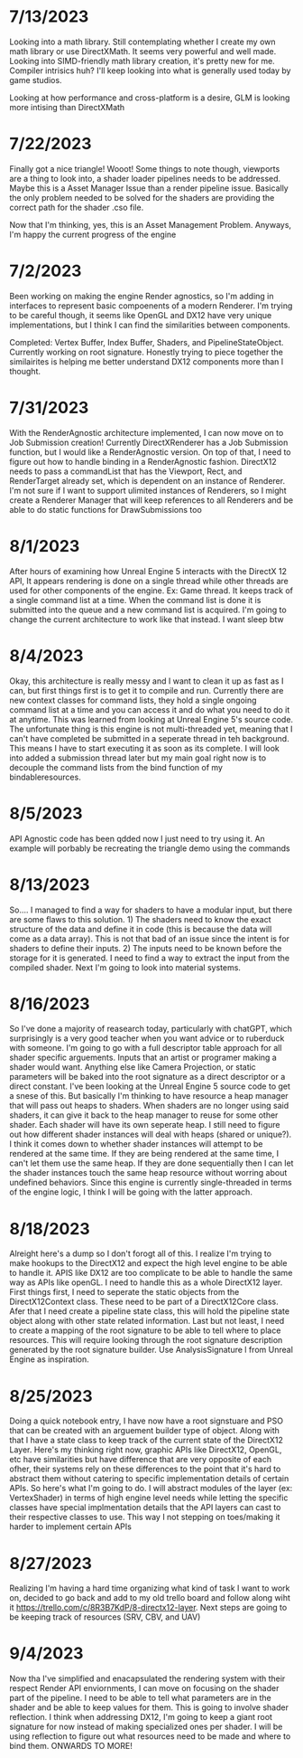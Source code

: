 # 7/13/2023
Looking into a math library. Still contemplating whether I create my own math library or use DirectXMath.
It seems very powerful and well made. Looking into SIMD-friendly math library creation, it's pretty new for me. Compiler intrisics huh?
I'll keep looking into what is generally used today by game studios.

Looking at how performance and cross-platform is a desire, GLM is looking more intising than DirectXMath

# 7/22/2023
Finally got a nice triangle! Wooot! Some things to note though, viewports are a thing to look into, a shader 
loader pipelines needs to be addressed. Maybe this is a Asset Manager Issue than a render pipeline issue. Basically the only problem
needed to be solved for the shaders are providing the correct path for the shader .cso file. 

Now that I'm thinking, yes, this is an Asset Management Problem. Anyways, I'm happy the current progress of the engine

# 7/2/2023
Been working on making the engine Render agnostics, so I'm adding in interfaces to represent basic compoenents of a modern Renderer.
I'm trying to be careful though, it seems like OpenGL and DX12 have very unique implementations, but I think I can find the similarities between components.

Completed: Vertex Buffer, Index Buffer, Shaders, and PipelineStateObject. Currently working on root signature. Honestly trying to piece together the similairites is 
helping me better understand DX12 components more than I thought.

# 7/31/2023
With the RenderAgnostic architecture implemented, I can now move on to Job Submission creation! Currently DirectXRenderer has a Job Submission function, but I would like a RenderAgnostic version.
On top of that, I need to figure out how to handle binding in a RenderAgnostic fashion. DirectX12 needs to pass a commandList that has the Viewport, Rect, and RenderTarget already set, which is 
dependent on an instance of Renderer. I'm not sure if I want to support ulimited instances of Renderers, so I might create a Renderer Manager that will keep references to all Renderers and be able to do static functions
for DrawSubmissions too

# 8/1/2023
After hours of examining how Unreal Engine 5 interacts with the DirectX 12 API, It appears rendering is done on a single thread while other threads are used for other components of the engine. Ex: Game thread. It 
keeps track of a single command list at a time. When the command list is done it is submitted into the queue and a new command list is acquired. I'm going to change the current architecture to work like that instead. I want sleep btw

# 8/4/2023
Okay, this architecture is really messy and I want to clean it up as fast as I can, but first things first is to get it to compile and run. Currently there are new context classes for command lists, they hold a single ongoing command list
at a time and you can access it and do what you need to do it at anytime. This was learned from looking at Unreal Engine 5's  source code. The unfortunate thing is this engine is not multi-threaded yet, meaning that I can't have completed
be submitted in a seperate thread in teh background. This means I have to start executing it as soon as its complete. I will look into added a submission thread later but my main goal right now is to decouple the command lists from the bind
function of my bindableresources.

# 8/5/2023
API Agnostic code has been qdded now I just need to try using it. An example will porbably be recreating the triangle demo using the commands

# 8/13/2023
So.... I managed to find a way for shaders to have a modular input, but there are some flaws to this solution. 1) The shaders need to know the exact structure of the data and define it in code (this is because the data will come as a data array). 
This is not that bad of an issue since the intent is for shaders to define their inputs. 2) The inputs need to be known before the storage for it is generated. I need to find a way to extract the input from the compiled shader. Next I'm going to look into 
material systems.

# 8/16/2023
So I've done a majority of reasearch today, particularly with chatGPT, which surprisingly is a very good teacher when you want advice or to ruberduck with someone. I'm going to go with a full descriptor table approach for all shader specific arguements. 
Inputs that an artist or programer making a shader would want. Anything else like Camera Projection, or static parameters will be baked into the root signature as a direct descriptor or a direct constant. I've been looking at the Unreal Engine 5 source code to get a snese of this.
But basically I'm thinking to have resource a heap manager that will pass out heaps to shaders. When shaders are no longer using said shaders, it can give it back to the heap manager to reuse for some other shader. Each shader will have its own seperate heap. I still need to figure out
how different shader instances will deal with heaps (shared or unique?). I think it comes down to whether shader instances will attempt to be rendered at the same time. If they are being rendered at the same time, I can't let them use the same heap. If they are done sequentially
then I can let the shader instances touch the same heap resource without worring about undefined behaviors. Since this engine is currently single-threaded in terms of the engine logic, I think I will be going with the latter approach.

# 8/18/2023
Alreight here's a dump so I don't forogt all of this. I realize I'm trying to make hookups to the DirectX12 and expect the high level engine to be able to handle it. APIS like DX12 are too complicate to be able to handle the same way as APIs like openGL.
I need to handle this as a whole DirectX12 layer. First things first, I need to seperate the static objects from the DirectX12Context class. These need to be part of a DirectX12Core class. Afer that I need create a pipeline state class, this will hold the pipeline state object 
along with other state related information. Last but not least, I need to create a mapping of the root signature to be able to tell where to place resources. This will require looking through the root signature description generated by the root signature builder. Use AnalysisSignature 
l from Unreal Engine as inspiration.

# 8/25/2023
Doing a quick notebook entry, I have now have a root signstuare and PSO that can be created with an arguement builder type of object. Along with that I have a state class to keep track of the current state of the DirectX12 Layer. Here's my thinking right now, graphic APIs like DirectX12, 
OpenGL, etc have similarities but have difference that are very opposite of each ofher, their systems rely on these differences to the point that it's hard to abstract them without catering to specific implementation details of certain APIs. So here's what I'm going to do. I will abstract 
modules of the layer (ex: VertexShader) in terms of high engine level needs while letting the specific classes have special implmentation details that the API layers can cast to their respective classes to use. This way I not stepping on toes/making it harder to implement certain APIs

# 8/27/2023
Realizing I'm having a hard time organizing what kind of task I want to work on, decided to go back and add to my old trello board and follow along wiht it https://trello.com/c/8R3B7KdP/8-directx12-layer. Next steps are going to be keeping track of resources (SRV, CBV, and UAV)

# 9/4/2023
Now tha I've simplified and enacapsulated the rendering system with their respect Render API enviornments, I can move on focusing on the shader part of the pipeline. I need to be able to tell what parameters are in the shader and be able to keep values for them. This is going to involve shader 
reflection. I think when addressing DX12, I'm going to keep a giant root signature for now instead of making specialized ones per shader. I will be using reflection to figure out what resources need to be made and where to bind them. ONWARDS TO MORE!
